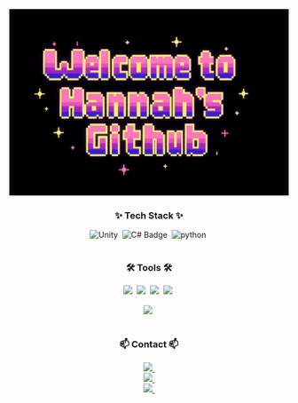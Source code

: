 <!--타이틀 부분-->
<div align="center">
  <img src="Title.png" />
</div>

<!-- 내용 부분 -->
<h3 align="center">✨ Tech Stack ✨</h3>
<div align="center">
  <img
    src="https://img.shields.io/badge/Unity-20232A?style=for-the-badge&logo=unity&logoColor=white"
    alt="Unity" />&nbsp;
  <img
    src="https://img.shields.io/badge/C%23-68217A?style=for-the-badge&logo=csharp&logoColor=white"
    alt="C# Badge" />&nbsp;
  <img 
    src="https://img.shields.io/badge/python-3670A0?style=for-the-badge&logo=python&logoColor=ffdd54"
    alt="python "/>&nbsp
</div>

<br>

<div align="center">
  
</div>

<h3 align="center">🛠 Tools 🛠</h3>
<div align="center">
  <img src="https://img.shields.io/badge/git-F05033.svg?style=for-the-badge&logo=git&logoColor=white" />&nbsp
  <img src="https://img.shields.io/badge/github-181717.svg?style=for-the-badge&logo=github&logoColor=white" />&nbsp
  <img src="https://img.shields.io/badge/Notion-F3F3F3.svg?style=for-the-badge&logo=notion&logoColor=black" />&nbsp
  <img src="https://img.shields.io/badge/figma-F24E1E.svg?style=for-the-badge&logo=figma&logoColor=white" />&nbsp
</div>


<br>

<div align="center">
  <img src="https://img.shields.io/badge/VSCode-2C2C32.svg?style=for-the-badge&logo=visual-studio-code&logoColor=22ABF3" />&nbsp
<!--   <img src="https://img.shields.io/badge/Colab-2C2C32.svg?style=for-the-badge&logo=googlecolab&logoColor=F9AB00" />&nbsp -->
</div>

<br>

<h3 align="center">📫 Contact 📫</h3>
<div align="center"> 
  <a href="https://hann-ah.tistory.com">
    <img src="https://img.shields.io/badge/Blog-1EBC8F?style=for-the-badge&logo=tistory&logoColor=white" />&nbsp
  </a>
</div>

<div align="center">
  <a href="https://www.notion.so/Unity-2039b7e80d458017a2a8ca11971c9047?source=copy_link">
    <img src="https://img.shields.io/badge/Portfolio-000000?style=for-the-badge&logo=notion&logoColor=white" />&nbsp
  </a>
</div>

<div align="center">
  <a href="mailto:phn2260@naver.com">
    <img src="https://img.shields.io/badge/phn2260@naver.com-D14836?style=for-the-badge&logo=gmail&logoColor=white"/>&nbsp
  </a>
</div>


</div>
